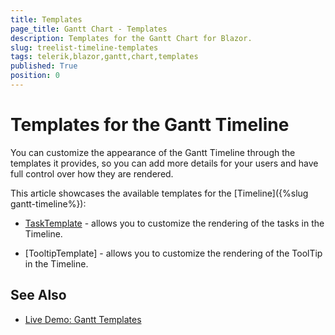 ```yaml
---
title: Templates
page_title: Gantt Chart - Templates
description: Templates for the Gantt Chart for Blazor.
slug: treelist-timeline-templates
tags: telerik,blazor,gantt,chart,templates
published: True
position: 0
---
```


# Templates for the Gantt Timeline

You can customize the appearance of the Gantt Timeline through the templates it provides, so you can add more details for your users and have full control over how they are rendered.

This article showcases the available templates for the [Timeline]({%slug gantt-timeline%}):

* [TaskTemplate](#tasktemplate) - allows you to customize the rendering of the tasks in the Timeline.

* [TooltipTemplate] - allows you to customize the rendering of the ToolTip in the Timeline.



## See Also

  * [Live Demo: Gantt Templates](https://demos.telerik.com/blazor-ui/gantt/templates)